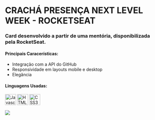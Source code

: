 <h1> CRACHÁ PRESENÇA NEXT LEVEL WEEK - ROCKETSEAT </h1>
<h3>Card desenvolvido a partir de uma mentória, disponibilizada pela RocketSeat.</h3>
<h4>Principais Caracerísticas:</h4>
<ul>
 <li>Integração com a API do GitHub
 <li>Responsividade em layouts mobile e desktop
 <li>Elegância
</ul>

<h4>Linguagens Usadas:</h4>
<p align="left">
<a href="https://developer.mozilla.org/en-US/docs/Web/JavaScript" target="_blank" rel="noreferrer"><img src="https://raw.githubusercontent.com/danielcranney/readme-generator/main/public/icons/skills/javascript-colored.svg" width="36" height="36" alt="Javascript" /></a>
<a href="https://developer.mozilla.org/en-US/docs/Glossary/HTML5" target="_blank" rel="noreferrer"><img src="https://raw.githubusercontent.com/danielcranney/readme-generator/main/public/icons/skills/html5-colored.svg" width="36" height="36" alt="HTML5" /></a>
<a href="https://www.w3.org/TR/CSS/#css" target="_blank" rel="noreferrer"><img src="https://raw.githubusercontent.com/danielcranney/readme-generator/main/public/icons/skills/css3-colored.svg" width="36" height="36" alt="CSS3" /></a>
</p>

<img src="https://user-images.githubusercontent.com/72231799/166121171-3d3ab0f7-d674-48da-90b2-27d27fdec0d6.png">
          
